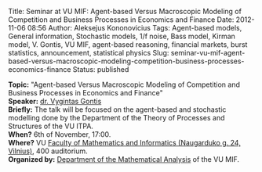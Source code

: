 Title: Seminar at VU MIF: Agent-based Versus Macroscopic Modeling of Competition and Business Processes in Economics and Finance
Date: 2012-11-06 08:56
Author: Aleksejus Kononovicius
Tags: Agent-based models, General information, Stochastic models, 1/f noise, Bass model, Kirman model, V. Gontis, VU MIF, agent-based reasoning, financial markets, burst statistics, announcement, statistical physics
Slug: seminar-vu-mif-agent-based-versus-macroscopic-modeling-competition-business-processes-economics-finance
Status: published

**Topic:**
"Agent-based Versus Macroscopic Modeling of Competition and Business
Processes in Economics and Finance"  
**Speaker:** [dr. Vygintas Gontis](http://gontis.eu/en/)  
**Briefly:** The talk will be focused on the agent-based and stochastic
modelling done by the Department of the Theory of Processes and
Structures of the VU ITPA.  
**When?** 6th of November, 17:00.  
**Where?** VU [Faculty of Mathematics and Informatics (Naugarduko g. 24,
Vilnius)](http://www.mif.vu.lt), 400 auditorium.  
**Organized by:** [Department of the Mathematical
Analysis](http://www.mif.vu.lt/katedros/mak/) of the VU MIF.
